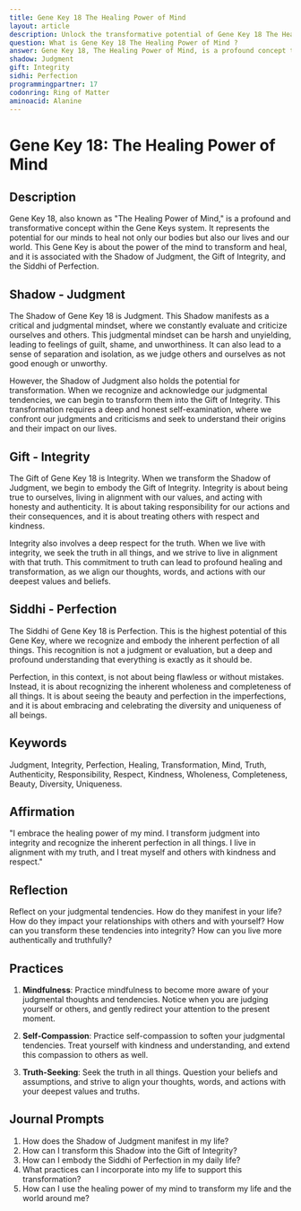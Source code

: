 ```yaml
---
title: Gene Key 18 The Healing Power of Mind
layout: article
description: Unlock the transformative potential of Gene Key 18 The Healing Power of Mind. Discover how to transform judgment into integrity, and recognize the inherent perfection in all things. Embrace the power of your mind to heal and transform your life.
question: What is Gene Key 18 The Healing Power of Mind ?
answer: Gene Key 18, The Healing Power of Mind, is a profound concept that emphasizes the transformative power of our thoughts. It suggests that by harnessing the mind's potential, we can initiate deep healing and personal growth.
shadow: Judgment
gift: Integrity
sidhi: Perfection
programmingpartner: 17
codonring: Ring of Matter
aminoacid: Alanine
---
```

# Gene Key 18: The Healing Power of Mind

## Description

Gene Key 18, also known as "The Healing Power of Mind," is a profound and transformative concept within the Gene Keys system. It represents the potential for our minds to heal not only our bodies but also our lives and our world. This Gene Key is about the power of the mind to transform and heal, and it is associated with the Shadow of Judgment, the Gift of Integrity, and the Siddhi of Perfection.

## Shadow - Judgment

The Shadow of Gene Key 18 is Judgment. This Shadow manifests as a critical and judgmental mindset, where we constantly evaluate and criticize ourselves and others. This judgmental mindset can be harsh and unyielding, leading to feelings of guilt, shame, and unworthiness. It can also lead to a sense of separation and isolation, as we judge others and ourselves as not good enough or unworthy.

However, the Shadow of Judgment also holds the potential for transformation. When we recognize and acknowledge our judgmental tendencies, we can begin to transform them into the Gift of Integrity. This transformation requires a deep and honest self-examination, where we confront our judgments and criticisms and seek to understand their origins and their impact on our lives.

## Gift - Integrity

The Gift of Gene Key 18 is Integrity. When we transform the Shadow of Judgment, we begin to embody the Gift of Integrity. Integrity is about being true to ourselves, living in alignment with our values, and acting with honesty and authenticity. It is about taking responsibility for our actions and their consequences, and it is about treating others with respect and kindness.

Integrity also involves a deep respect for the truth. When we live with integrity, we seek the truth in all things, and we strive to live in alignment with that truth. This commitment to truth can lead to profound healing and transformation, as we align our thoughts, words, and actions with our deepest values and beliefs.

## Siddhi - Perfection

The Siddhi of Gene Key 18 is Perfection. This is the highest potential of this Gene Key, where we recognize and embody the inherent perfection of all things. This recognition is not a judgment or evaluation, but a deep and profound understanding that everything is exactly as it should be.

Perfection, in this context, is not about being flawless or without mistakes. Instead, it is about recognizing the inherent wholeness and completeness of all things. It is about seeing the beauty and perfection in the imperfections, and it is about embracing and celebrating the diversity and uniqueness of all beings.

## Keywords

Judgment, Integrity, Perfection, Healing, Transformation, Mind, Truth, Authenticity, Responsibility, Respect, Kindness, Wholeness, Completeness, Beauty, Diversity, Uniqueness.

## Affirmation

"I embrace the healing power of my mind. I transform judgment into integrity and recognize the inherent perfection in all things. I live in alignment with my truth, and I treat myself and others with kindness and respect."

## Reflection

Reflect on your judgmental tendencies. How do they manifest in your life? How do they impact your relationships with others and with yourself? How can you transform these tendencies into integrity? How can you live more authentically and truthfully?

## Practices

1. **Mindfulness**: Practice mindfulness to become more aware of your judgmental thoughts and tendencies. Notice when you are judging yourself or others, and gently redirect your attention to the present moment.

2. **Self-Compassion**: Practice self-compassion to soften your judgmental tendencies. Treat yourself with kindness and understanding, and extend this compassion to others as well.

3. **Truth-Seeking**: Seek the truth in all things. Question your beliefs and assumptions, and strive to align your thoughts, words, and actions with your deepest values and truths.

## Journal Prompts

1. How does the Shadow of Judgment manifest in my life?
2. How can I transform this Shadow into the Gift of Integrity?
3. How can I embody the Siddhi of Perfection in my daily life?
4. What practices can I incorporate into my life to support this transformation?
5. How can I use the healing power of my mind to transform my life and the world around me?